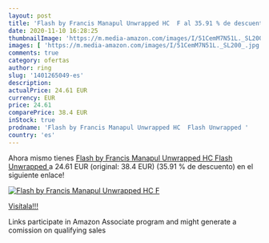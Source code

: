 ```yaml
---
layout: post
title: 'Flash by Francis Manapul Unwrapped HC  F al 35.91 % de descuento'
date: 2020-11-10 16:28:25
thumbnailImage: 'https://m.media-amazon.com/images/I/51CemM7N51L._SL200_.jpg'
images: [ 'https://m.media-amazon.com/images/I/51CemM7N51L._SL200_.jpg' ]
comments: true
category: ofertas
author: ring
slug: '1401265049-es'
description:
actualPrice: 24.61 EUR
currency: EUR
price: 24.61
comparePrice: 38.4 EUR
inStock: true
prodname: 'Flash by Francis Manapul Unwrapped HC  Flash Unwrapped '
country: 'es'
---
```


Ahora mismo tienes [Flash by Francis Manapul Unwrapped HC  Flash Unwrapped ](https://www.amazon.es/dp/1401265049/?tag=tolees-21) a 24.61 EUR (original: 38.4 EUR) (35.91 %  de descuento) en el siguiente enlace!

[![Flash by Francis Manapul Unwrapped HC  F](https://m.media-amazon.com/images/I/51CemM7N51L._SL200_.jpg)](https://www.amazon.es/dp/1401265049/?tag=tolees-21)

[Visítala!!!](https://www.amazon.es/dp/1401265049/?tag=tolees-21)

Links participate in Amazon Associate program and might generate a comission on qualifying sales
